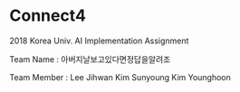 # Connect4
2018 Korea Univ. AI Implementation Assignment

Team Name : 아버지날보고있다면정답을알려조

Team Member : Lee Jihwan
	      Kim Sunyoung
	      Kim Younghoon

